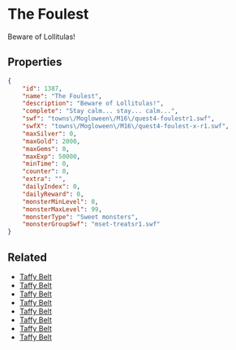 # The Foulest

Beware of Lollitulas!

## Properties

```json
{
    "id": 1387,
    "name": "The Foulest",
    "description": "Beware of Lollitulas!",
    "complete": "Stay calm... stay... calm...",
    "swf": "towns\/Mogloween\/M16\/quest4-foulestr1.swf",
    "swfX": "towns\/Mogloween\/M16\/quest4-foulest-x-r1.swf",
    "maxSilver": 0,
    "maxGold": 2000,
    "maxGems": 0,
    "maxExp": 50000,
    "minTime": 0,
    "counter": 0,
    "extra": "",
    "dailyIndex": 0,
    "dailyReward": 0,
    "monsterMinLevel": 0,
    "monsterMaxLevel": 99,
    "monsterType": "Sweet monsters",
    "monsterGroupSwf": "mset-treatsr1.swf"
}
```

## Related

- [Taffy Belt](../items/16477-taffy-belt.md)
- [Taffy Belt](../items/16478-taffy-belt.md)
- [Taffy Belt](../items/16479-taffy-belt.md)
- [Taffy Belt](../items/16480-taffy-belt.md)
- [Taffy Belt](../items/16481-taffy-belt.md)
- [Taffy Belt](../items/16482-taffy-belt.md)
- [Taffy Belt](../items/16483-taffy-belt.md)
- [Taffy Belt](../items/16484-taffy-belt.md)

